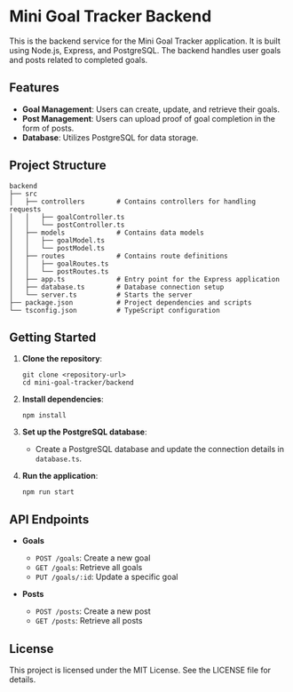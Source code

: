 # Mini Goal Tracker Backend

This is the backend service for the Mini Goal Tracker application. It is built using Node.js, Express, and PostgreSQL. The backend handles user goals and posts related to completed goals.

## Features

- **Goal Management**: Users can create, update, and retrieve their goals.
- **Post Management**: Users can upload proof of goal completion in the form of posts.
- **Database**: Utilizes PostgreSQL for data storage.

## Project Structure

```
backend
├── src
│   ├── controllers        # Contains controllers for handling requests
│   │   ├── goalController.ts
│   │   └── postController.ts
│   ├── models             # Contains data models
│   │   ├── goalModel.ts
│   │   └── postModel.ts
│   ├── routes             # Contains route definitions
│   │   ├── goalRoutes.ts
│   │   └── postRoutes.ts
│   ├── app.ts             # Entry point for the Express application
│   ├── database.ts        # Database connection setup
│   └── server.ts          # Starts the server
├── package.json           # Project dependencies and scripts
└── tsconfig.json          # TypeScript configuration
```

## Getting Started

1. **Clone the repository**:
   ```
   git clone <repository-url>
   cd mini-goal-tracker/backend
   ```

2. **Install dependencies**:
   ```
   npm install
   ```

3. **Set up the PostgreSQL database**:
   - Create a PostgreSQL database and update the connection details in `database.ts`.

4. **Run the application**:
   ```
   npm run start
   ```

## API Endpoints

- **Goals**
  - `POST /goals`: Create a new goal
  - `GET /goals`: Retrieve all goals
  - `PUT /goals/:id`: Update a specific goal

- **Posts**
  - `POST /posts`: Create a new post
  - `GET /posts`: Retrieve all posts

## License

This project is licensed under the MIT License. See the LICENSE file for details.